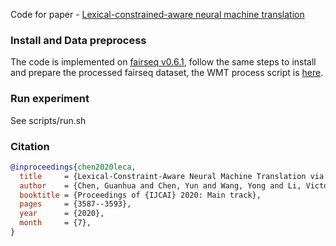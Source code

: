 Code for paper - [Lexical-constrained-aware neural machine translation](https://www.ijcai.org/Proceedings/2020/496)

### Install and Data preprocess
The code is implemented on [fairseq v0.6.1](https://github.com/pytorch/fairseq/tree/v0.6.1), follow the same steps to install and prepare the processed fairseq dataset, the WMT process script is [here](https://github.com/pytorch/fairseq/blob/v0.6.1/examples/translation/prepare-wmt14en2de.sh).

### Run experiment
See scripts/run.sh

### Citation

```bibtex
@inproceedings{chen2020leca,
  title     = {Lexical-Constraint-Aware Neural Machine Translation via Data Augmentation},
  author    = {Chen, Guanhua and Chen, Yun and Wang, Yong and Li, Victor O.K.},
  booktitle = {Proceedings of {IJCAI} 2020: Main track},          
  pages     = {3587--3593},
  year      = {2020},
  month     = {7},
}
```
